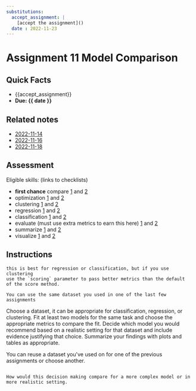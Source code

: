 ```yaml
---
substitutions:
  accept_assignment: |
    [accept the assignment]()
  date : 2022-11-23
---
```

# Assignment 11 Model Comparison

## Quick Facts
- {{accept_assignment}}
- __Due: {{ date }}__

## Related notes

- [2022-11-14](../notes/2022-11-14)
- [2022-11-16](../notes/2022-11-16)
- [2022-11-18](../notes/2022-11-18)

## Assessment

Eligible skills: (links to checklists)
- **first chance** compare [1](https://rhodyprog4ds.github.io/BrownFall22/syllabus/achievements.html#compare-level1) and [2](https://rhodyprog4ds.github.io/BrownFall22/syllabus/achievements.html#compare-level2)
- optimization [1](https://rhodyprog4ds.github.io/BrownFall22/syllabus/achievements.html#optimization-level1) and [2](https://rhodyprog4ds.github.io/BrownFall22/syllabus/achievements.html#optimization-level2)
- clustering [1](https://rhodyprog4ds.github.io/BrownFall22/syllabus/achievements.html#clustering-level1) and [2](https://rhodyprog4ds.github.io/BrownFall22/syllabus/achievements.html#clustering-level2)
- regression [1](https://rhodyprog4ds.github.io/BrownFall22/syllabus/achievements.html#regression-level1) and [2](https://rhodyprog4ds.github.io/BrownFall22/syllabus/achievements.html#regression-level2)
- classification [1](https://rhodyprog4ds.github.io/BrownFall22/syllabus/achievements.html#classification-level1) and [2](https://rhodyprog4ds.github.io/BrownFall22/syllabus/achievements.html#classification-level2)
- evaluate (must use extra metrics to earn this here) [1](https://rhodyprog4ds.github.io/BrownFall22/syllabus/achievements.html#evaluate-level1) and [2](https://rhodyprog4ds.github.io/BrownFall22/syllabus/achievements.html#evaluate-level2)
- summarize [1](https://rhodyprog4ds.github.io/BrownFall22/syllabus/achievements.html#summarize-level1) and [2](https://rhodyprog4ds.github.io/BrownFall22/syllabus/achievements.html#summarize-level2)
- visualize [1](https://rhodyprog4ds.github.io/BrownFall22/syllabus/achievements.html#visualize-level1) and [2](https://rhodyprog4ds.github.io/BrownFall22/syllabus/achievements.html#visualize-level2)


## Instructions




```{tip}
this is best for regression or classification, but if you use clustering
use the `scoring` parameter to pass better metrics than the default
of the score method.
```

```{hint}
You can use the same dataset you used in one of the last few assignments
```

Choose a dataset, it can be appropriate for classification, regression, or clustering. Fit at least two models for the same task and choose the appropriate metrics to compare the fit. Decide which model you would recommend based on a realistic setting for that dataset and include evidence justifying that choice. Summarize your findings with plots and tables as appropriate.

You can reuse a dataset you've used on for one of the previous assignments or choose another.

```{admonition} Think Ahead

How would this decision making compare for a more complex model or in more realistic setting.

```
